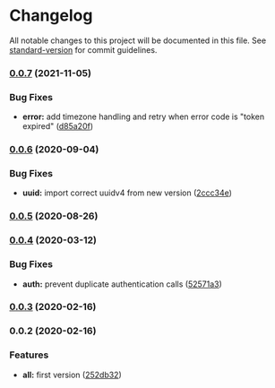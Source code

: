 # Changelog

All notable changes to this project will be documented in this file. See [standard-version](https://github.com/conventional-changelog/standard-version) for commit guidelines.

### [0.0.7](https://github.com/andyno/millheat-api/compare/v0.0.6...v0.0.7) (2021-11-05)


### Bug Fixes

* **error:** add timezone handling and retry when error code is "token expired" ([d85a20f](https://github.com/andyno/millheat-api/commit/d85a20f018e758095dfaf94a01bdc713068e1283))

### [0.0.6](https://github.com/andyno/millheat-api/compare/v0.0.5...v0.0.6) (2020-09-04)


### Bug Fixes

* **uuid:** import correct uuidv4 from new version ([2ccc34e](https://github.com/andyno/millheat-api/commit/2ccc34e477da74ac114f66316ad723eed3585438))

### [0.0.5](https://github.com/andyno/millheat-api/compare/v0.0.4...v0.0.5) (2020-08-26)

### [0.0.4](https://github.com/andyno/millheat-api/compare/v0.0.3...v0.0.4) (2020-03-12)


### Bug Fixes

* **auth:** prevent duplicate authentication calls ([52571a3](https://github.com/andyno/millheat-api/commit/52571a39f1c2e9abd1399ce3a01d7491e4f4a504))

### [0.0.3](https://github.com/andyno/millheat-api/compare/v0.0.2...v0.0.3) (2020-02-16)

### 0.0.2 (2020-02-16)

### Features

- **all:** first version ([252db32](https://github.com/andyno/homebridge-millheat/commit/252db329c13339a82008dfbf907b9379f00a1c92))
